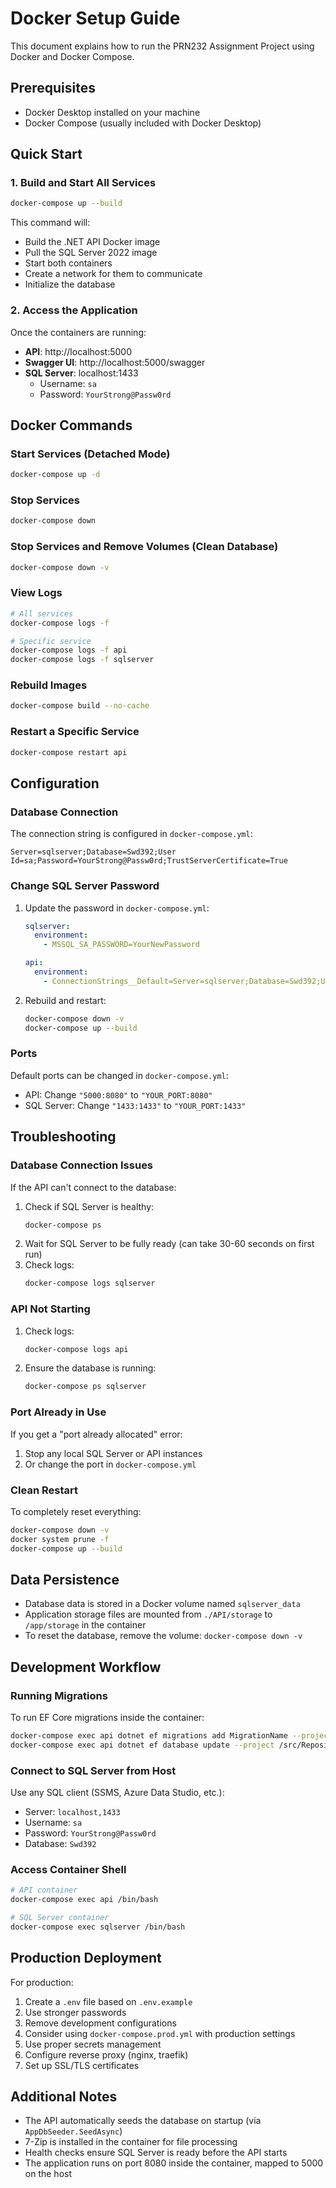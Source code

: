 # Docker Setup Guide

This document explains how to run the PRN232 Assignment Project using Docker and Docker Compose.

## Prerequisites

- Docker Desktop installed on your machine
- Docker Compose (usually included with Docker Desktop)

## Quick Start

### 1. Build and Start All Services

```bash
docker-compose up --build
```

This command will:
- Build the .NET API Docker image
- Pull the SQL Server 2022 image
- Start both containers
- Create a network for them to communicate
- Initialize the database

### 2. Access the Application

Once the containers are running:
- **API**: http://localhost:5000
- **Swagger UI**: http://localhost:5000/swagger
- **SQL Server**: localhost:1433
  - Username: `sa`
  - Password: `YourStrong@Passw0rd`

## Docker Commands

### Start Services (Detached Mode)
```bash
docker-compose up -d
```

### Stop Services
```bash
docker-compose down
```

### Stop Services and Remove Volumes (Clean Database)
```bash
docker-compose down -v
```

### View Logs
```bash
# All services
docker-compose logs -f

# Specific service
docker-compose logs -f api
docker-compose logs -f sqlserver
```

### Rebuild Images
```bash
docker-compose build --no-cache
```

### Restart a Specific Service
```bash
docker-compose restart api
```

## Configuration

### Database Connection

The connection string is configured in `docker-compose.yml`:
```
Server=sqlserver;Database=Swd392;User Id=sa;Password=YourStrong@Passw0rd;TrustServerCertificate=True
```

### Change SQL Server Password

1. Update the password in `docker-compose.yml`:
   ```yaml
   sqlserver:
     environment:
       - MSSQL_SA_PASSWORD=YourNewPassword
   
   api:
     environment:
       - ConnectionStrings__Default=Server=sqlserver;Database=Swd392;User Id=sa;Password=YourNewPassword;...
   ```

2. Rebuild and restart:
   ```bash
   docker-compose down -v
   docker-compose up --build
   ```

### Ports

Default ports can be changed in `docker-compose.yml`:
- API: Change `"5000:8080"` to `"YOUR_PORT:8080"`
- SQL Server: Change `"1433:1433"` to `"YOUR_PORT:1433"`

## Troubleshooting

### Database Connection Issues

If the API can't connect to the database:
1. Check if SQL Server is healthy:
   ```bash
   docker-compose ps
   ```
2. Wait for SQL Server to be fully ready (can take 30-60 seconds on first run)
3. Check logs:
   ```bash
   docker-compose logs sqlserver
   ```

### API Not Starting

1. Check logs:
   ```bash
   docker-compose logs api
   ```
2. Ensure the database is running:
   ```bash
   docker-compose ps sqlserver
   ```

### Port Already in Use

If you get a "port already allocated" error:
1. Stop any local SQL Server or API instances
2. Or change the port in `docker-compose.yml`

### Clean Restart

To completely reset everything:
```bash
docker-compose down -v
docker system prune -f
docker-compose up --build
```

## Data Persistence

- Database data is stored in a Docker volume named `sqlserver_data`
- Application storage files are mounted from `./API/storage` to `/app/storage` in the container
- To reset the database, remove the volume: `docker-compose down -v`

## Development Workflow

### Running Migrations

To run EF Core migrations inside the container:
```bash
docker-compose exec api dotnet ef migrations add MigrationName --project /src/Repositories
docker-compose exec api dotnet ef database update --project /src/Repositories
```

### Connect to SQL Server from Host

Use any SQL client (SSMS, Azure Data Studio, etc.):
- Server: `localhost,1433`
- Username: `sa`
- Password: `YourStrong@Passw0rd`
- Database: `Swd392`

### Access Container Shell

```bash
# API container
docker-compose exec api /bin/bash

# SQL Server container
docker-compose exec sqlserver /bin/bash
```

## Production Deployment

For production:
1. Create a `.env` file based on `.env.example`
2. Use stronger passwords
3. Remove development configurations
4. Consider using `docker-compose.prod.yml` with production settings
5. Use proper secrets management
6. Configure reverse proxy (nginx, traefik)
7. Set up SSL/TLS certificates

## Additional Notes

- The API automatically seeds the database on startup (via `AppDbSeeder.SeedAsync`)
- 7-Zip is installed in the container for file processing
- Health checks ensure SQL Server is ready before the API starts
- The application runs on port 8080 inside the container, mapped to 5000 on the host
